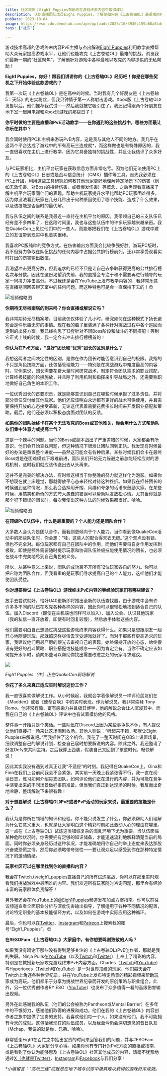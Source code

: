 ```yaml
---
title: 社区聚焦：Eigh1 Puppies帮助你在游戏终末内容中取得成功
description: 认识直播团队成员Eigh1 Puppies，了解他如何在《上古卷轴OL》最艰难的PvE挑战中进行教学和比拼。  
pubDate: 2023-10-04
image: https://eso-cdn.denohub.com/ape/uploads/2023/10/3936c159b68a84dd9c9f9c7207560b57.jpg
tags: ["社区"]

---
```


游戏技术高超的游戏终末内容PvE主播与杰出解说[Eigh1 Puppies](https://www.twitch.tv/eigh1_puppies/)利用教学直播帮助大众玩家提高游戏水平，让他们也能攻克《上古卷轴OL》最难的挑战。浏览我们最新一期的“社区聚焦”，了解他针对游戏中各种最难以攻克的内容提供的无私帮助！

**Eigh1 Puppies，你好！跟我们讲讲你的《上古卷轴OL》经历吧！你是在哪些契机之下开始体验这款游戏的？**

我第一次玩《上古卷轴OL》是在高中的时候。当时我有几个好朋友是《上古卷轴5：天际》的忠实粉丝，但我只钟情于第一人称射击游戏。Xbox版《上古卷轴OL》发售以后，他们推荐我试试——然后我就被它吸引住了。我还记得跟两个好朋友在地下室一起用电视和Xbox玩游戏的那些日子！

**你平时做的主要是直播和PvE活动教学——在你遇到的这些挑战中，哪些方面最让你乐在其中？**

我会同时使用PC和主机来游玩PvE内容，这是我与其他人不同的地方。我几乎在这两个平台达成了游戏中的所有高玩三连成就\*，而这样做也是有特殊原因的，我一直很喜欢在主机上进行教学，因为它具备独特的挑战性，并且让我结识了众多好友。

与PC玩家相比，主机平台玩家在获取信息方面非常吃亏。因为他们无法使用PC上的《上古卷轴OL》日志或是战斗信息统计（CMX）插件等工具。首先我必须在PC上开团，利用这些工具研究如何教其他玩家更好地理解特定场景下的伤害（例如无效伤害、对Boss的持续伤害，或者爆发伤害）等概念，之后再观看直播来了解主机平台玩家同仁们的表现。帮助主机玩家提升水平比帮助PC玩家困难得多，因为你没法看到玩家在几分几秒出于何种原因使用了哪个技能、造成了什么效果，以及该技能是否当时的最优解。

我与队伍之间的联系是我最近一直待在主机平台的原因。我带领自己的三支队伍已经有差不多四年了，在这段时间里，我也与这些队伍中的许多玩家越来越亲密。我在QuakeCon上见过他们中的一些人，而能够把我们在《上古卷轴OL》游戏中建立的友谊带到现实中也着实很棒。

我喜欢PC版纯粹的竞争方式。在伤害输出方面我会比较争强好胜。游玩PC版时，我不但努力争取在队伍挑战的任何内容中占据公共排行榜前列，还非常享受观看实时打出的伤害输出数值。

我渴望冲击更高分数，但我追求的已经不只是让自己去争取获得更高的公共排行榜名次与分数。因此在这份渴望消失前，我的直播会专注于和不需要再进行辅导的玩家一同拼力冲击高分。不过我还是会在YouTube上发布教学内容的，我非常乐意在直播期间回答聊天室中的任何问题，而这种特色可是会一直保持下去的！😊

![视频缩略图](https://i.ytimg.com/vi/qX4CILQe8MQ/maxresdefault.jpg)

**你期待无尽档案塔的到来吗？你会直播或解说它吗？**

我非常期待无尽档案塔。目前我仅仅体验了几小时，研究如何在这种模式下扬长避短会是件乐趣无穷的事情。现在我的脑子里装满了各种针对挑战过程中各个巡回而定制的出装方案。我已经构思了13套针对不同Boss阶段和战斗的不同搭配！等到它正式上线的时候，我一定会去冲击排行榜榜首的！

**你认为在PvE方面，“良好”团长和“优秀”团长的区别是什么？**

我想这两者之间决定性的区别，是你在作为团长时能否意识到自己的极限。我指的不只是角色技能方面，还包括管理能力——特别是在挑战游戏中难度最高的内容时。举例来说，团长需要花费大量时间研究战术，制定符合团队需求的职业搭配，计算终极技能的轮换施放，并且除了利用机制和指挥来引导战局之外，还需要称职地做好自己角色的本职工作。

一位优秀团长的首要职责，就是能够意识到自己在哪些时候承担了过多责任，并将部分责任交付给其他玩家。他们还应该明白永远都有更好的战术可供使用，并且需要保持开放的心态接受革新，无论这代表着需要花费多长时间来开发职业搭配和策略。最后，他们还必须以积极态度面对团队的反馈。

**如果你的团队始终卡在某个无法攻克的Boss或其他难关，你会用什么方式帮助队友们集中注意力或提高士气？**

这是一个棘手的问题。当你的Boss或副本战出了严重差错的时候，大家都会有所意识。他们会开始查找问题，但这种情况下很难让团队回到正轨。我发现有时候最好的办法是重置整个进度——虽然这可能会有各种后果。某些时候我们会卡在最终Boss或是在困难模式下艰难前进，而队员们开始无力躲避之前总能轻松应对的游戏机制，这时我们就应该传送出去从头再来。

这并不是完美的解决办法，有时候这相当于你整晚的努力就这样化为泡影。如果你不想现在就上床睡觉，那就得放平心态来轻松对待这种挫折。如果我在担任团长的时候遇到这种情况，那么我会选择用开朗、风趣和夸张的话语来鼓励大家。在某些时候，用搞笑和新奇的方式夸大愚蠢的错误可以帮助队友放松心情。尤其当你就是那个犯下错误的团长时。每次我使出这种方法的时候效果都很好。哈哈。 

![视频缩略图](https://i.ytimg.com/vi/cYtptBT3jMQ/maxresdefault.jpg)

**在顶级PvE队伍中，什么是最重要的？个人能力还是团队合作？**

大多数人会认为是团队合作，而我则更倾向于个人能力。当你看到像QuakeCon活动中的那些队伍时，你会想：“哇，这些人的配合得天衣无缝。”这个观点没有错，但也不完全对。每位玩家都有自己在团队中的作用，而他们需要将自身作用发挥到极致。即使是额外需要随时提示玩家和协调队伍终极技能使用情况的团长，也必须在战斗中完美地尽到自己角色的义务。

所以，从某种意义上来说，团队的成功离不开所有12位玩家各自的努力。你可以把它称为团队合作，但我看重的是玩家们寻求提高自己的个人能力，这样他们才能使团队受益。

**你对想要尝试《上古卷轴OL》游戏终末PvE内容的零经验玩家们有哪些建议？**

放手去尝试就好。恰好U40更新即将推出全新的队伍查找器，由于游戏中会有许许多多不同的队伍在攻克各种各样的内容，因此你可以很轻松地找到适合自己的队伍。加入Discord（即使在主机端也同样可以加入）、加入公会、认识其他玩家（我的私信一直开放着，即使有时回复较慢），然后放手体验这些内容。

他们需要明白自己想通过挑战这些游戏终末内容获得什么。如果只是想跟朋友一起开心地随便玩玩，那就照这样尽情去享受游戏就好了。而对于那些有更高追求的玩家，我建议他们用最严厉的眼光去审视自己的表现，始终保持开放的心态，始终假设有更好的战斗策略、职业搭配或技能顺序——因为肯定会有。当你不确定应该如何提升水平时，请向那些可以帮助你找出需要改进之处的玩家寻求建议。

![](https://eso-cdn.denohub.com/ape/uploads/2023/10/8151d0d536f38268b56b139dbaf972b5.jpg)

<p class="text-gray-500 text-sm text-center"><i>Eigh1 Puppies（中）正在QuakeCon现场解说</i></p>

**你花了多久来真正适应实时解说这份工作？**

我一直很喜欢做解说工作。从小时候起，我就会学着像解说员一样评论朋友们在《Madden》或者《使命召唤》中的实时表现。作为解说员，我非常崇拜
Tony
Romo。他非常有趣、富有感染力并且极其博学，他的解说总会让人沉浸其中，而我在自己的《上古卷轴OL》评论中也有试着模仿他的风格。

整件事一开始只是个笑话。一些队伍在Discord上因为某些事争执不休，有人提议让他们直接打一场来让这场闹剧收场。其他人则说：“听起来不错，那就让Eight
Puppies来解说吧。”而我抓住了这个机会。我花了一整天时间在OBS上设置场景，细致调整自己的解说计划，检查自己届时想要解说的内容。除此之外，我还邀请了好友Defy来共同主持。之后我穿上西装，假装自己又回到了孩童时代，畅快解说！

因此其实我没有遇到过真正让我“不适应”的时刻。我记得在QuakeCon上，Gina和Finn在我们上台前问我会不会紧张。其实前一天晚上我紧张得不行，我一直在阅读日志，练习如何介绍每支团队，如何评论他们正在进行的内容，并为可能在竞争中演变出来的不同场景做好事前准备。但当我们真正到达现场的时候，我反而出奇地冷静，整场解说下来很有趣！

**对于想要解说《上古卷轴OL》PvE或者PvP活动的玩家来说，最重要的技能是什么？**

我认为是你所在领域的知识和经验。你不能只说发生了什么，你必须帮助人们理解为什么它意义重大，也就是让大家明白这个精彩时刻如此激动人心的理由在哪里。这一点在《上古卷轴OL》试炼这类错综复杂的混乱环境下尤为重要。当队伍面临某种危险状况时，你需要拥有足够的知识储备，才能迅速流利地解释清楚当前的局面。同时你必须亲身经历过这种状况，才能准确地用你自己的举止态度来表达那股兴奋或恐慌之情。然后你必须略带夸张性——要让观众足以感受到你在那种特定情况下的激动情绪。

**玩家社区可以在哪里找到你的直播和内容？**

我会在[Twitch.tv/eigh1\_puppies](https://www.twitch.tv/eigh1_puppies/)直播自己的所有试炼挑战，你可以在那里实时观看我们挑战游戏中最困难的内容。我们欢迎所有玩家随时咨询问题，那里会有经验丰富的玩家群体负责解答！

另外我还会在YouTube上的[@Eigh1Puppies](https://www.youtube.com/@eigh1puppies)频道发布加点方案指南。你可以前往该频道查看全面职业分析与深度伤害输出指导，了解适用于各种不同情况的配置，讨论特定职业的基本技能循环方式，以及如何在游戏中实际应用这种循环。

最后，你也可以在[Twitter](https://twitter.com/Eigh1_Puppies)、[Instagram](https://www.instagram.com/Eigh1_Puppies/)和[Patreon](https://www.patreon.com/eigh1puppies)上搜索我的账号“Eigh1\_Puppies”。😊

**在#ESOFam 《上古卷轴OL》大家庭中，有你想要鸣谢致敬的人吗？**

如果我没有鸣谢下那些没有得到足够关注的《上古卷轴OL》PvE创作者，那就是我的失职。Ninja
Pulls在[YouTube](https://www.youtube.com/@NinjaPulls)（以及[Twitch](https://www.twitch.tv/ninjapullsgaming)和[Twitter](https://twitter.com/ninjapulls)）上奉上了精彩的内容，特别是在教授新玩家攻克游戏终末PvE内容方面。Charles（[Twitch](https://www.twitch.tv/cpcharles)和[YouTube](https://www.youtube.com/@CharlesESO)）与Hyperioxes（[Twitch](https://www.twitch.tv/Hyperioxes)和[YouTube](https://www.youtube.com/@Hyperioxes)）是一对世界顶级的玩家，他们每天会在Twitch上角逐各种世界纪录，并在YouTube上发布特定场景的精彩视频来帮助玩家成为高玩。他们都乐于分享为挑战世界纪录而开发的原创策略与职业组合。此外，另一位优秀创作者RY
ESO（[YouTube](https://www.youtube.com/@ryESO)）也发布了众多值得一看的高级伤害输出视频。

另外在此感谢我的队伍（他们的公会被称为Pantheon或Mental
Barrier）在多年中的不懈努力，感谢他们取得的进展和成功。他们在我的《上古卷轴OL》内容创作者之旅中提供了宝贵的支持。我喜欢他们每一个人，如果没有他们，我不可能拥有今天的成就。这包括我现在的队伍成员，以及我至今仍会深切想念的昔日队友（Mchap，我说的就是你，兄弟。哈哈）。

非常感谢Eigh1在百忙之中抽出宝贵的时间来回答我们的问题，并与#ESOFam
《上古卷轴OL》大家庭分享心得。如果你也有专门针对PvE方面的直播或指南，或是看到了你认为能够惠及《上古卷轴OL》社区其他成员的内容，请毫不犹豫地通过[X（也就是Twitter）](https://twitter.com/TESOnline)、[Instagram](https://www.instagram.com/elderscrollsonline/)和[Facebook](https://www.facebook.com/elderscrollsonline)与我们分享！

_\*小编留言：“高玩三连”成就是在地下城与试炼中极其难以获得的游戏终末成就。_
